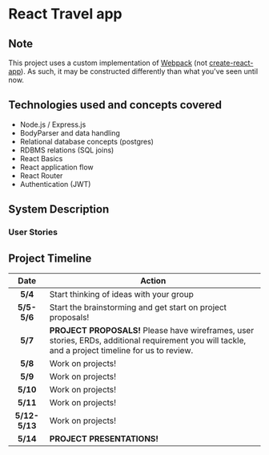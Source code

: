 # React Travel app



## Note
This project uses a custom implementation of [Webpack](https://webpack.js.org/) (not [create-react-app](https://github.com/facebookincubator/create-react-app)). As such, it may be constructed differently than what you've seen until now. 



## Technologies used and concepts covered

 - Node.js / Express.js
 - BodyParser and data handling
 - Relational database concepts (postgres)
 - RDBMS relations (SQL joins)
 - React Basics
 - React application flow
 - React Router
 - Authentication (JWT)


## System Description



### User Stories

## Project Timeline

| Date            | Action                                                                                                          |
|:-----------------:|-----------------------------------------------------------------------------------------------------------------|
| **5/4**    | Start thinking of ideas with your group               |
| **5/5-5/6**     | Start the brainstorming and get start on project proposals!     
| **5/7**   | **PROJECT PROPOSALS!** Please have wireframes, user stories, ERDs, additional requirement you will tackle, and a project timeline for us to review.      
| **5/8**   | Work on projects!                                                             
| **5/9**     | Work on projects!                                                                                             
| **5/10**     | Work on projects!      
| **5/11**     | Work on projects!      
| **5/12-5/13**     | Work on projects!      
| **5/14**            | **PROJECT PRESENTATIONS!**                 |

